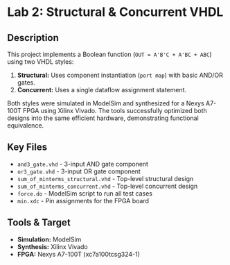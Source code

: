 # Lab 2: Structural & Concurrent VHDL

## Description
This project implements a Boolean function (`OUT = A'B'C + A'BC + ABC`) using two VHDL styles:
1.  **Structural:** Uses component instantiation (`port map`) with basic AND/OR gates.
2.  **Concurrent:** Uses a single dataflow assignment statement.

Both styles were simulated in ModelSim and synthesized for a Nexys A7-100T FPGA using Xilinx Vivado. The tools successfully optimized both designs into the same efficient hardware, demonstrating functional equivalence.

## Key Files
-   `and3_gate.vhd` - 3-input AND gate component
-   `or3_gate.vhd` - 3-input OR gate component
-   `sum_of_minterms_structural.vhd` - Top-level structural design
-   `sum_of_minterms_concurrent.vhd` - Top-level concurrent design
-   `force.do` - ModelSim script to run all test cases
-   `min.xdc` - Pin assignments for the FPGA board

## Tools & Target
-   **Simulation:** ModelSim
-   **Synthesis:** Xilinx Vivado
-   **FPGA:** Nexys A7-100T (xc7a100tcsg324-1)
